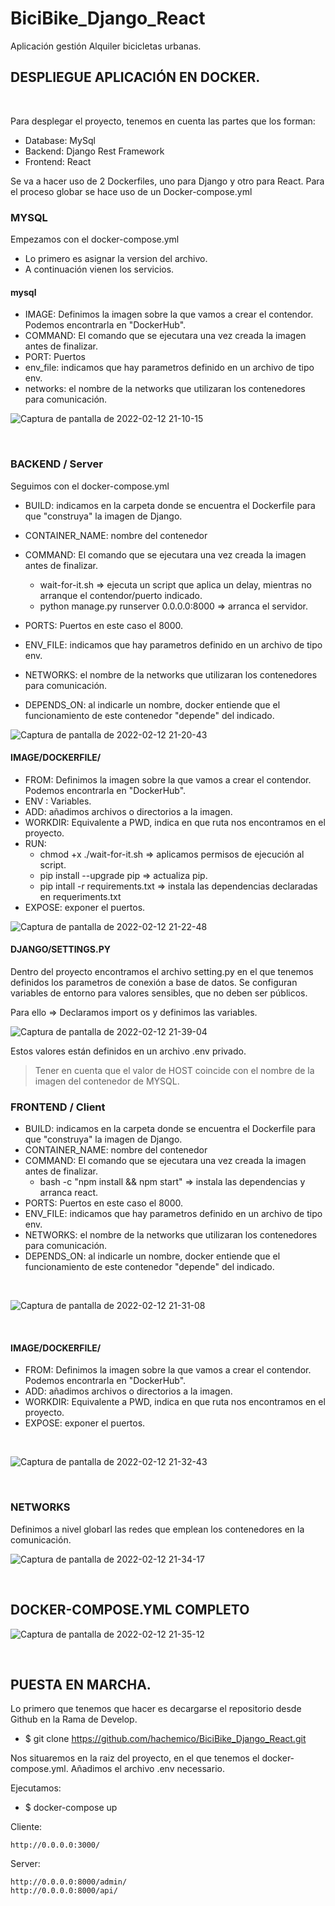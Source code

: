 # BiciBike_Django_React
Aplicación gestión Alquiler bicicletas urbanas.

## DESPLIEGUE APLICACIÓN EN DOCKER.
<br>

Para desplegar el proyecto, tenemos en cuenta las partes que los forman:
 - Database: MySql
 - Backend: Django Rest Framework
 - Frontend: React

Se va a hacer uso de 2 Dockerfiles, uno para Django y otro para React.
Para el proceso globar se hace uso de un Docker-compose.yml

### MYSQL

Empezamos con el docker-compose.yml

- Lo primero es asignar la version del archivo.
- A continuación vienen los servicios.

#### mysql

- IMAGE: Definimos la imagen sobre la que vamos a crear el contendor. Podemos encontrarla en "DockerHub".
- COMMAND: El comando que se ejecutara una vez creada la imagen antes de finalizar.
- PORT: Puertos
- env_file: indicamos que hay parametros definido en un archivo de tipo env.
- networks: el nombre de la networks que utilizaran los contenedores para comunicación.

![Captura de pantalla de 2022-02-12 21-10-15](https://user-images.githubusercontent.com/62303274/153726774-94b76a09-1c70-49c5-8087-90652190f7c1.png)

<br>

### BACKEND / Server

Seguimos con el docker-compose.yml
- BUILD: indicamos en la carpeta donde se encuentra el Dockerfile para que "construya" la imagen de Django.
- CONTAINER_NAME: nombre del contenedor
- COMMAND: El comando que se ejecutara una vez creada la imagen antes de finalizar.
  - wait-for-it.sh => ejecuta un script que aplica un delay, mientras no arranque el contendor/puerto indicado.
  - python manage.py runserver 0.0.0.0:8000 => arranca el servidor.
 
- PORTS: Puertos en este caso el 8000.
- ENV_FILE: indicamos que hay parametros definido en un archivo de tipo env.
- NETWORKS: el nombre de la networks que utilizaran los contenedores para comunicación.
- DEPENDS_ON: al indicarle un nombre, docker entiende que el funcionamiento de este contenedor "depende" del indicado.

![Captura de pantalla de 2022-02-12 21-20-43](https://user-images.githubusercontent.com/62303274/153727069-5db0c46a-833b-4cf8-ac22-56c8d68d1508.png)

#### IMAGE/DOCKERFILE/

- FROM: Definimos la imagen sobre la que vamos a crear el contendor. Podemos encontrarla en "DockerHub".
- ENV : Variables.
- ADD: añadimos archivos o directorios a la imagen.
- WORKDIR: Equivalente a PWD, indica en que ruta nos encontramos en el proyecto.
- RUN:
  - chmod +x ./wait-for-it.sh => aplicamos permisos de ejecución al script.
  - pip install --upgrade pip => actualiza pip.
  - pip intall -r requirements.txt => instala las dependencias declaradas en requeriments.txt
- EXPOSE: exponer el puertos.

![Captura de pantalla de 2022-02-12 21-22-48](https://user-images.githubusercontent.com/62303274/153727138-d2be014a-cc8a-4730-a1ba-9d8782c5bd1c.png)

#### DJANGO/SETTINGS.PY
Dentro del proyecto encontramos el archivo setting.py en el que tenemos definidos los parametros de conexión a base de datos.
Se configuran variables de entorno para valores sensibles, que no deben ser públicos.

Para ello => Declaramos import os y definimos las variables.

![Captura de pantalla de 2022-02-12 21-39-04](https://user-images.githubusercontent.com/62303274/153727601-8a1b1903-d178-4f4b-976f-d58fe461b896.png)

Estos valores están definidos en un archivo .env privado.

> Tener en cuenta que el valor de HOST coincide con el nombre de la imagen del contenedor de MYSQL.

### FRONTEND / Client

- BUILD: indicamos en la carpeta donde se encuentra el Dockerfile para que "construya" la imagen de Django.
- CONTAINER_NAME: nombre del contenedor
- COMMAND: El comando que se ejecutara una vez creada la imagen antes de finalizar.
  - bash -c "npm install && npm start" => instala las dependencias y arranca react.
- PORTS: Puertos en este caso el 8000.
- ENV_FILE: indicamos que hay parametros definido en un archivo de tipo env.
- NETWORKS: el nombre de la networks que utilizaran los contenedores para comunicación.
- DEPENDS_ON: al indicarle un nombre, docker entiende que el funcionamiento de este contenedor "depende" del indicado.
<br>

![Captura de pantalla de 2022-02-12 21-31-08](https://user-images.githubusercontent.com/62303274/153727392-a5e51abf-db29-4c83-b417-17e7ee6cd4ba.png)

<br>
    
#### IMAGE/DOCKERFILE/

- FROM: Definimos la imagen sobre la que vamos a crear el contendor. Podemos encontrarla en "DockerHub".
- ADD: añadimos archivos o directorios a la imagen.
- WORKDIR: Equivalente a PWD, indica en que ruta nos encontramos en el proyecto.
- EXPOSE: exponer el puertos.
<br>

![Captura de pantalla de 2022-02-12 21-32-43](https://user-images.githubusercontent.com/62303274/153727437-10c046ee-9958-4b2a-92ea-04632ec46f25.png)

<br>

### NETWORKS

Definimos a nivel globarl las redes que emplean los contenedores en la comunicación.

![Captura de pantalla de 2022-02-12 21-34-17](https://user-images.githubusercontent.com/62303274/153727469-058a51d0-59e4-4fba-8431-93aca5d55de1.png)

<br>

## DOCKER-COMPOSE.YML COMPLETO

![Captura de pantalla de 2022-02-12 21-35-12](https://user-images.githubusercontent.com/62303274/153727515-c6a67d9d-9de5-4564-8a9b-8ba0db6d971a.png)

<br>

## PUESTA EN MARCHA.

Lo primero que tenemos que hacer es decargarse el repositorio desde Github en la Rama de Develop.

- $ git clone https://github.com/hachemico/BiciBike_Django_React.git

Nos situaremos en la raiz del proyecto, en el que tenemos el docker-compose.yml.
Añadimos el archivo .env necessario.

Ejecutamos:
 - $ docker-compose up

Cliente:

```
http://0.0.0.0:3000/
```

Server: 

```
http://0.0.0.0:8000/admin/ 
http://0.0.0.0:8000/api/

```


